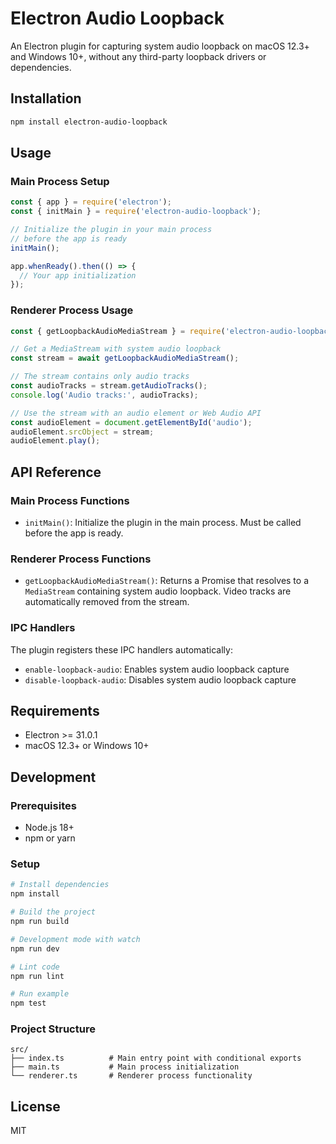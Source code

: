 # Electron Audio Loopback

An Electron plugin for capturing system audio loopback on macOS 12.3+ and Windows 10+, without any third-party loopback drivers or dependencies.

## Installation

```bash
npm install electron-audio-loopback
```

## Usage

### Main Process Setup

```javascript
const { app } = require('electron');
const { initMain } = require('electron-audio-loopback');

// Initialize the plugin in your main process
// before the app is ready
initMain();

app.whenReady().then(() => {
  // Your app initialization
});
```

### Renderer Process Usage

```javascript
const { getLoopbackAudioMediaStream } = require('electron-audio-loopback');

// Get a MediaStream with system audio loopback
const stream = await getLoopbackAudioMediaStream();

// The stream contains only audio tracks
const audioTracks = stream.getAudioTracks();
console.log('Audio tracks:', audioTracks);

// Use the stream with an audio element or Web Audio API
const audioElement = document.getElementById('audio');
audioElement.srcObject = stream;
audioElement.play();
```

## API Reference

### Main Process Functions

- `initMain()`: Initialize the plugin in the main process. Must be called before the app is ready.

### Renderer Process Functions

- `getLoopbackAudioMediaStream()`: Returns a Promise that resolves to a `MediaStream` containing system audio loopback. Video tracks are automatically removed from the stream.

### IPC Handlers

The plugin registers these IPC handlers automatically:

- `enable-loopback-audio`: Enables system audio loopback capture
- `disable-loopback-audio`: Disables system audio loopback capture

## Requirements

- Electron >= 31.0.1
- macOS 12.3+ or Windows 10+

## Development

### Prerequisites

- Node.js 18+
- npm or yarn

### Setup

```bash
# Install dependencies
npm install

# Build the project
npm run build

# Development mode with watch
npm run dev

# Lint code
npm run lint

# Run example
npm test
```

### Project Structure

```
src/
├── index.ts          # Main entry point with conditional exports
├── main.ts           # Main process initialization
└── renderer.ts       # Renderer process functionality
```

## License

MIT 
